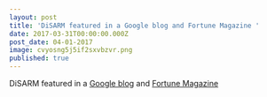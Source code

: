 ```yaml
---
layout: post
title: 'DiSARM featured in a Google blog and Fortune Magazine '
date: 2017-03-31T00:00:00.000Z
post_date: 04-01-2017
image: cvyosng5j5if2sxvbzvr.png
published: true
---
```


DiSARM featured in a [Google blog](https://blog.google/products/maps/how-maps-and-machine-learning-are-helping-eliminate-malaria/) and [Fortune Magazine](http://fortune.com/2017/04/25/google-machine-learning-malaria/)
